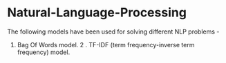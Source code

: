 # Natural-Language-Processing
The following models have been used for solving different NLP problems - 
1. Bag Of Words model.
2 . TF-IDF (term frequency-inverse term frequency) model.
